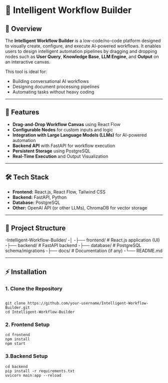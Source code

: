 # 🧠 Intelligent Workflow Builder

## 📌 Overview
The **Intelligent Workflow Builder** is a low-code/no-code platform designed to visually create, configure, and execute AI-powered workflows. It enables users to design intelligent automation pipelines by dragging and dropping nodes such as **User Query**, **Knowledge Base**, **LLM Engine**, and **Output** on an interactive canvas.

This tool is ideal for:
- Building conversational AI workflows  
- Designing document processing pipelines  
- Automating tasks without heavy coding  

---

## 🚀 Features
- **Drag-and-Drop Workflow Canvas** using React Flow  
- **Configurable Nodes** for custom inputs and logic  
- **Integration with Large Language Models (LLMs)** for AI-powered automation  
- **Backend API** with FastAPI for workflow execution  
- **Persistent Storage** using PostgreSQL  
- **Real-Time Execution** and Output Visualization  

---

## 🛠 Tech Stack
- **Frontend:** React.js, React Flow, Tailwind CSS  
- **Backend:** FastAPI, Python  
- **Database:** PostgreSQL  
- **Other:** OpenAI API (or other LLMs), ChromaDB for vector storage  

---

## 📂 Project Structure


-Intelligent-Workflow-Builder/
-│
-├── frontend/         # React.js application (UI)
-├── backend/          # FastAPI backend
-├── database/         # PostgreSQL schema/migrations
-├── docs/             # Documentation (if any)
-└── README.md



---

## ⚡ Installation

### 1. Clone the Repository
```

git clone https://github.com/your-username/Intelligent-Workflow-Builder.git
cd Intelligent-Workflow-Builder
```

### 2. Frontend Setup

```
cd frontend
npm install
npm start
```


### 3.Backend Setup

```
cd backend
pip install -r requirements.txt
uvicorn main:app --reload
```
